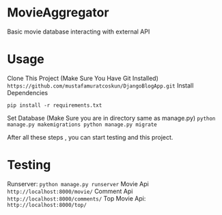 # MovieAggregator
Basic movie database interacting with external API


# Usage
Clone This Project (Make Sure You Have Git Installed)
``
https://github.com/mustafamuratcoskun/DjangoBlogApp.git
``
Install Dependencies 

``
pip install -r requirements.txt
``

Set Database (Make Sure you are in directory same as manage.py)
``
python manage.py makemigrations
python manage.py migrate
``

After all these steps , you can start testing and this project. 

# Testing

Runserver:
``
python manage.py runserver
``
Movie Api
``
http://localhost:8000/movie/
``
Comment Api
``
http://localhost:8000/comments/
``
Top Movie Api:
``
http://localhost:8000/top/
``
